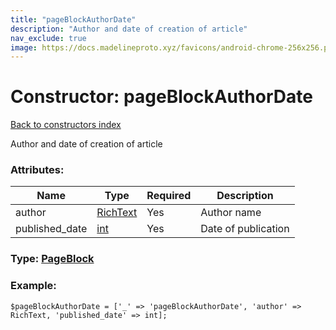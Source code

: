```yaml
---
title: "pageBlockAuthorDate"
description: "Author and date of creation of article"
nav_exclude: true
image: https://docs.madelineproto.xyz/favicons/android-chrome-256x256.png
---
```

# Constructor: pageBlockAuthorDate  
[Back to constructors index](/API_docs/constructors/index.html)



Author and date of creation of article

### Attributes:

| Name     |    Type       | Required | Description |
|----------|---------------|----------|-------------|
|author|[RichText](/API_docs/types/RichText.html) | Yes|Author name|
|published\_date|[int](/API_docs/types/int.html) | Yes|Date of publication|



### Type: [PageBlock](/API_docs/types/PageBlock.html)


### Example:

```
$pageBlockAuthorDate = ['_' => 'pageBlockAuthorDate', 'author' => RichText, 'published_date' => int];
```  
